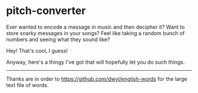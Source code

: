 # pitch-converter

Ever wanted to encode a message in music and then decipher it? Want to store snarky messages in your songs? Feel like taking a random bunch of numbers and seeing what they sound like?

Hey! That's cool, I guess!

Anyway, here's a thingy I've got that will hopefully let you do such things.

<hr>

Thanks are in order to https://github.com/dwyl/english-words for the large text file of words.
